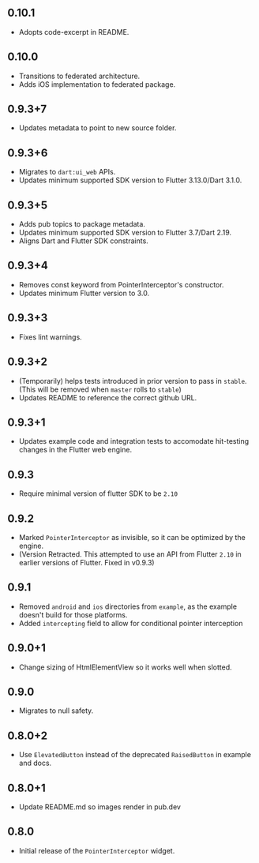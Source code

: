 ## 0.10.1

* Adopts code-excerpt in README.

## 0.10.0

* Transitions to federated architecture.
* Adds iOS implementation to federated package.

## 0.9.3+7

* Updates metadata to point to new source folder.

## 0.9.3+6

* Migrates to `dart:ui_web` APIs.
* Updates minimum supported SDK version to Flutter 3.13.0/Dart 3.1.0.

## 0.9.3+5

* Adds pub topics to package metadata.
* Updates minimum supported SDK version to Flutter 3.7/Dart 2.19.
* Aligns Dart and Flutter SDK constraints.

##  0.9.3+4

* Removes const keyword from PointerInterceptor's constructor.
* Updates minimum Flutter version to 3.0.

## 0.9.3+3

* Fixes lint warnings.

## 0.9.3+2

* (Temporarily) helps tests introduced in prior version to pass in `stable`.
  (This will be removed when `master` rolls to `stable`)
* Updates README to reference the correct github URL.

## 0.9.3+1

* Updates example code and integration tests to accomodate hit-testing changes in the Flutter web engine.

## 0.9.3

* Require minimal version of flutter SDK to be `2.10`

## 0.9.2

* Marked `PointerInterceptor` as invisible, so it can be optimized by the engine.
* (Version Retracted. This attempted to use an API from Flutter `2.10` in earlier versions of Flutter. Fixed in v0.9.3)

## 0.9.1

* Removed `android` and `ios` directories from `example`, as the example doesn't
  build for those platforms.
* Added `intercepting` field to allow for conditional pointer interception

## 0.9.0+1

* Change sizing of HtmlElementView so it works well when slotted.

## 0.9.0

* Migrates to null safety.

## 0.8.0+2

* Use `ElevatedButton` instead of the deprecated `RaisedButton` in example and docs.

## 0.8.0+1

* Update README.md so images render in pub.dev

## 0.8.0

* Initial release of the `PointerInterceptor` widget.
